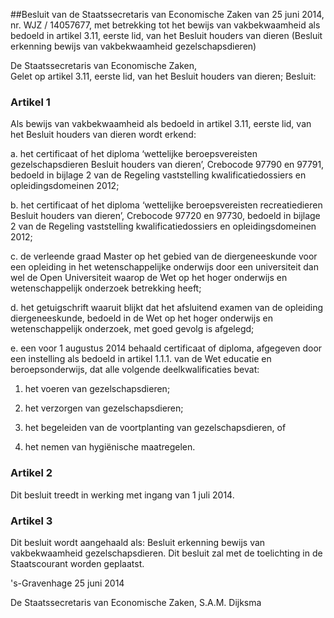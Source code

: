 <meta http-equiv='Content-Type' content='text/html; charset=utf-8' />

##Besluit van de Staatssecretaris van Economische Zaken van 25 juni 2014, nr. WJZ / 14057677, met betrekking tot het bewijs van vakbekwaamheid als bedoeld in artikel 3.11, eerste lid, van het Besluit houders van dieren (Besluit erkenning bewijs van vakbekwaamheid gezelschapsdieren)

De Staatssecretaris van Economische Zaken,  
Gelet op artikel 3.11, eerste lid, van het Besluit houders van dieren;
Besluit:    

### Artikel  1  

Als bewijs van vakbekwaamheid als bedoeld in artikel 3.11, eerste lid, van het Besluit houders van dieren wordt erkend: 

a. het certificaat of het diploma ‘wettelijke beroepsvereisten gezelschapsdieren Besluit houders van dieren’, Crebocode 97790 en 97791, bedoeld in bijlage 2 van de Regeling vaststelling kwalificatiedossiers en opleidingsdomeinen 2012;  

b. het certificaat of het diploma ‘wettelijke beroepsvereisten recreatiedieren Besluit houders van dieren’, Crebocode 97720 en 97730, bedoeld in bijlage 2 van de Regeling vaststelling kwalificatiedossiers en opleidingsdomeinen 2012;  

c. de verleende graad Master op het gebied van de diergeneeskunde voor een opleiding in het wetenschappelijke onderwijs door een universiteit dan wel de Open Universiteit waarop de Wet op het hoger onderwijs en wetenschappelijk onderzoek betrekking heeft;  

d. het getuigschrift waaruit blijkt dat het afsluitend examen van de opleiding diergeneeskunde, bedoeld in de Wet op het hoger onderwijs en wetenschappelijk onderzoek, met goed gevolg is afgelegd;  

e. een voor 1 augustus 2014 behaald certificaat of diploma, afgegeven door een instelling als bedoeld in artikel 1.1.1. van de Wet educatie en beroepsonderwijs, dat alle volgende deelkwalificaties bevat: 

1. het voeren van gezelschapsdieren;  

2. het verzorgen van gezelschapsdieren;  

3. het begeleiden van de voortplanting van gezelschapsdieren, of  

4. het nemen van hygiënische maatregelen.     

### Artikel  2  

Dit besluit treedt in werking met ingang van 1 juli 2014. 

### Artikel  3  

Dit besluit wordt aangehaald als: Besluit erkenning bewijs van vakbekwaamheid gezelschapsdieren. 
Dit besluit zal met de toelichting in de Staatscourant worden geplaatst.   

's-Gravenhage 
25 juni 2014   

De 
Staatssecretaris van Economische Zaken, 
S.A.M. Dijksma     
